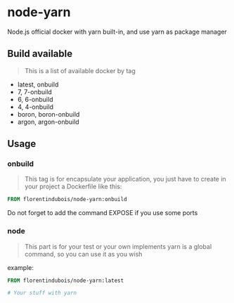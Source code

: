 # node-yarn
Node.js official docker with yarn built-in, and use yarn as package manager

## Build available
> This is a list of available docker by tag

* latest, onbuild
* 7, 7-onbuild
* 6, 6-onbuild
* 4, 4-onbuild
* boron, boron-onbuild
* argon, argon-onbuild

## Usage

### onbuild
> This tag is for encapsulate your application, you just have to create in your project a Dockerfile like this:

```Dockerfile
FROM florentindubois/node-yarn:onbuild
```

Do not forget to add the command EXPOSE if you use some ports

### node
> This part is for your test or your own implements yarn is a global command, so you can use it as you wish

example:

```Dockerfile
FROM florentindubois/node-yarn:latest

# Your stuff with yarn
```

